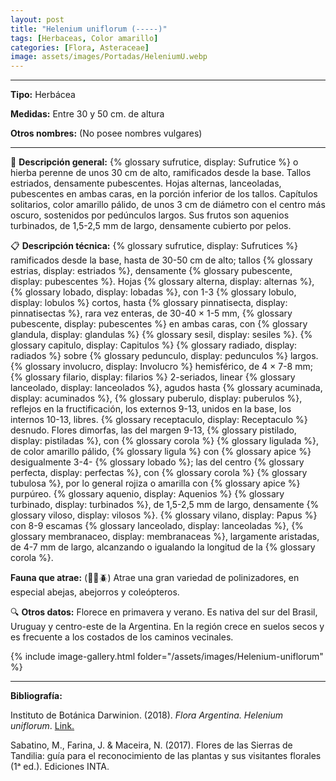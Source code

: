 ```yaml
---
layout: post
title: "Helenium uniflorum (-----)"
tags: [Herbaceas, Color amarillo]
categories: [Flora, Asteraceae]
image: assets/images/Portadas/HeleniumU.webp
---
```


***

**Tipo:** Herbácea

**Medidas:** Entre 30 y 50 cm. de altura

**Otros nombres:** (No posee nombres vulgares)

***

🌱 **Descripción general:** {% glossary sufrutice, display: Sufrutice %} o hierba perenne de unos 30 cm de alto, ramificados desde la base. Tallos estriados, densamente pubescentes. Hojas alternas, lanceoladas, pubescentes en ambas caras, en la porción inferior de los tallos. Capítulos solitarios, color amarillo pálido, de unos 3 cm de diámetro con el centro más oscuro, sostenidos por pedúnculos largos. Sus frutos son aquenios turbinados, de 1,5-2,5 mm de largo, densamente cubierto por pelos. 

📋 **Descripción técnica:** {% glossary sufrutice, display: Sufrutices %} ramificados desde la base, hasta de 30-50 cm de alto; tallos {% glossary estrias, display: estriados %}, densamente {% glossary pubescente, display: pubescentes %}. Hojas {% glossary alterna, display: alternas %}, {% glossary lobado, display: lobadas %}, con 1-3 {% glossary lobulo, display: lobulos %} cortos, hasta {% glossary pinnatisecta, display: pinnatisectas %}, rara vez enteras, de 30-40 × 1-5 mm, {% glossary pubescente, display: pubescentes %} en ambas caras, con {% glossary glandula, display: glandulas %} {% glossary sesil, display: sesiles %}. {% glossary capitulo, display: Capitulos %} {% glossary radiado, display: radiados %} sobre {% glossary pedunculo, display: pedunculos %} largos. {% glossary involucro, display: Involucro %} hemisférico, de 4 × 7-8 mm; {% glossary filario, display: filarios %} 2-seriados, linear {% glossary lanceolado, display: lanceolados %}, agudos hasta {% glossary acuminada, display: acuminados %}, {% glossary puberulo, display: puberulos %}, reflejos en la fructificación, los externos 9-13, unidos en la base, los internos 10-13, libres. {% glossary receptaculo, display: Receptaculo %} desnudo. Flores dimorfas, las del margen 9-13, {% glossary pistilado, display: pistiladas %}, con {% glossary corola %} {% glossary ligulada %}, de color amarillo pálido, {% glossary ligula %} con {% glossary apice %} desigualmente 3-4- {% glossary lobado %}; las del centro {% glossary perfecta, display: perfectas %}, con {% glossary corola %} {% glossary tubulosa %}, por lo general rojiza o amarilla con {% glossary apice %} purpúreo. {% glossary aquenio, display: Aquenios %} {% glossary turbinado, display: turbinados %}, de 1,5-2,5 mm de largo, densamente {% glossary viloso, display: vilosos %}. {% glossary vilano, display: Papus %} con 8-9 escamas {% glossary lanceolado, display: lanceoladas %}, {% glossary membranaceo, display: membranaceas %}, largamente aristadas, de 4-7 mm de largo, alcanzando o igualando la longitud de la {% glossary corola %}.

**Fauna que atrae:** (🦋🐝🪲) Atrae una gran variedad de polinizadores, en especial abejas, abejorros y coleópteros.

🔍 **Otros datos:** Florece en primavera y verano. Es nativa del sur del Brasil, Uruguay y centro-este de la Argentina. En la región crece en suelos secos y es frecuente a los costados de los caminos vecinales.

 {% include image-gallery.html folder="/assets/images/Helenium-uniflorum" %}

***

**Bibliografía:**

Instituto de Botánica Darwinion. (2018). *Flora Argentina. Helenium uniflorum*. [Link.](https://buscador.floraargentina.edu.ar/species/details/199368)

Sabatino, M., Farina, J. & Maceira, N. (2017). Flores de las Sierras de Tandilia: guía para el reconocimiento de las plantas y sus visitantes florales (1ᵃ ed.). Ediciones INTA.